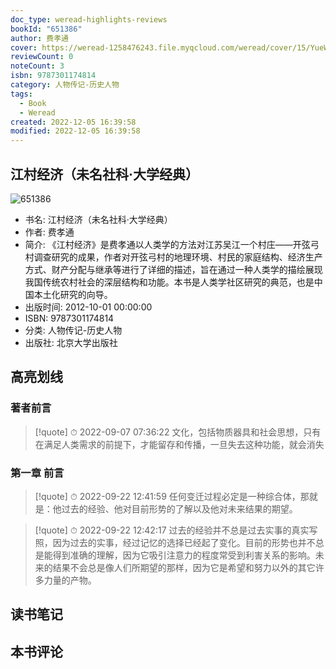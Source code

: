 ```yaml
---
doc_type: weread-highlights-reviews
bookId: "651386"
author: 费孝通
cover: https://weread-1258476243.file.myqcloud.com/weread/cover/15/YueWen_651386/t7_YueWen_651386.jpg
reviewCount: 0
noteCount: 3
isbn: 9787301174814
category: 人物传记-历史人物
tags:
  - Book
  - Weread
created: 2022-12-05 16:39:58
modified: 2022-12-05 16:39:58
---
```


## 江村经济（未名社科·大学经典）

![651386](https://weread-1258476243.file.myqcloud.com/weread/cover/15/YueWen_651386/t7_YueWen_651386.jpg)
- 书名: 江村经济（未名社科·大学经典）
- 作者: 费孝通
- 简介: 《江村经济》是费孝通以人类学的方法对江苏吴江一个村庄——开弦弓村调查研究的成果，作者对开弦弓村的地理环境、村民的家庭结构、经济生产方式、财产分配与继承等进行了详细的描述，旨在通过一种人类学的描绘展现我国传统农村社会的深层结构和功能。本书是人类学社区研究的典范，也是中国本土化研究的向导。
- 出版时间: 2012-10-01 00:00:00
- ISBN: 9787301174814
- 分类: 人物传记-历史人物
- 出版社: 北京大学出版社

## 高亮划线

### 著者前言


> [!quote] ⏱ 2022-09-07 07:36:22
> 文化，包括物质器具和社会思想，只有在满足人类需求的前提下，才能留存和传播，一旦失去这种功能，就会消失
 


### 第一章 前言


> [!quote] ⏱ 2022-09-22 12:41:59
> 任何变迁过程必定是一种综合体，那就是：他过去的经验、他对目前形势的了解以及他对未来结果的期望。
 


> [!quote] ⏱ 2022-09-22 12:42:17
> 过去的经验并不总是过去实事的真实写照，因为过去的实事，经过记忆的选择已经起了变化。目前的形势也并不总是能得到准确的理解，因为它吸引注意力的程度常受到利害关系的影响。未来的结果不会总是像人们所期望的那样，因为它是希望和努力以外的其它许多力量的产物。
 



## 读书笔记


## 本书评论

